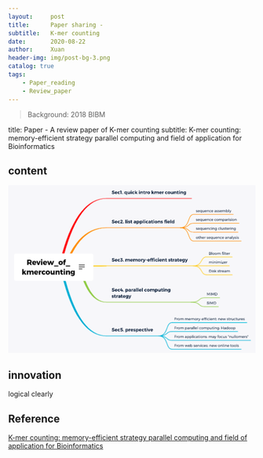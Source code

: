 ```yaml
---
layout:     post
title:      Paper sharing - 
subtitle:   K-mer counting
date:       2020-08-22
author:     Xuan
header-img: img/post-bg-3.png
catalog: true
tags:
    - Paper_reading 
    - Review_paper
---
```


> Background: 2018 BIBM

title:      Paper - A review paper of K-mer counting 
subtitle:   K-mer counting: memory-efficient strategy parallel computing and field of application for Bioinformatics

## content

![paper structure](/img/post-ct-kmerr.png)

## innovation

logical clearly



## Reference

[K-mer counting: memory-efficient strategy parallel computing and field of application for Bioinformatics](https://ieeexplore.ieee.org/stamp/stamp.jsp?tp=&arnumber=8621325)
